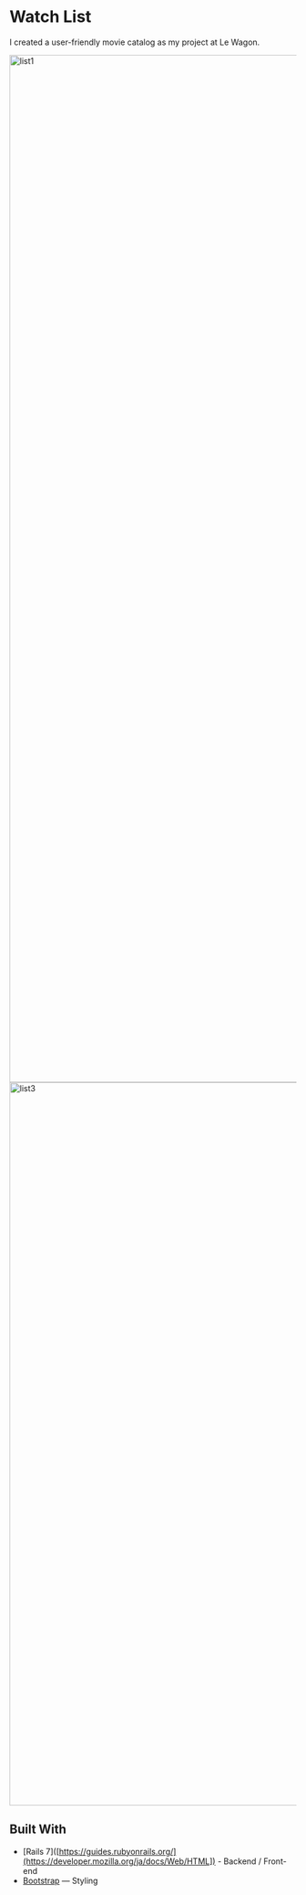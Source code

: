 # Watch List
I created a user-friendly movie catalog as my project at Le Wagon.

<img width="1800" alt="list1" src="https://github.com/kimiando/watch-list/assets/117824705/d84c6b76-2ce7-49dc-8ebb-67d39dd4636e">
<img width="1267" alt="list3" src="https://github.com/kimiando/watch-list/assets/117824705/f9e8e131-cf56-4171-bf73-6e95b03a0ccb">

## Built With
- [Rails 7]([https://guides.rubyonrails.org/](https://developer.mozilla.org/ja/docs/Web/HTML]) - Backend / Front-end
- [Bootstrap](https://getbootstrap.com/) — Styling
  
